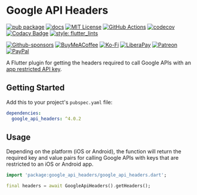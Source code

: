 # Google API Headers

[![pub package](https://img.shields.io/pub/v/google_api_headers.svg)](https://pub.dartlang.org/packages/google_api_headers)
[![docs](https://img.shields.io/badge/docs-latest-blue.svg)](https://pub.dev/documentation/google_api_headers/latest/)
[![MIT License](https://img.shields.io/github/license/zeshuaro/google_api_headers.svg)](https://github.com/zeshuaro/google_api_headers/blob/main/LICENSE)
[![GitHub Actions](https://github.com/zeshuaro/google_api_headers/actions/workflows/github-actions.yml/badge.svg)](https://github.com/zeshuaro/google_api_headers/actions/workflows/github-actions.yml)
[![codecov](https://codecov.io/gh/zeshuaro/google_api_headers/branch/main/graph/badge.svg?token=4IVF5MBLTS)](https://codecov.io/gh/zeshuaro/google_api_headers)
[![Codacy Badge](https://app.codacy.com/project/badge/Grade/eb770d6b694640f597e8c0de21117d19)](https://app.codacy.com/gh/zeshuaro/google_api_headers/dashboard?utm_source=gh&utm_medium=referral&utm_content=&utm_campaign=Badge_grade)
[![style: flutter_lints](https://img.shields.io/badge/style-flutter__lints-4BC0F5.svg)](https://pub.dev/packages/flutter_lints)

[![Github-sponsors](https://img.shields.io/badge/sponsor-30363D?style=for-the-badge&logo=GitHub-Sponsors&logoColor=#EA4AAA)](https://github.com/sponsors/zeshuaro)
[![BuyMeACoffee](https://img.shields.io/badge/Buy%20Me%20a%20Coffee-ffdd00?style=for-the-badge&logo=buy-me-a-coffee&logoColor=black)](https://www.buymeacoffee.com/zeshuaro)
[![Ko-Fi](https://img.shields.io/badge/Ko--fi-F16061?style=for-the-badge&logo=ko-fi&logoColor=white)](https://ko-fi.com/zeshuaro)
[![LiberaPay](https://img.shields.io/badge/Liberapay-F6C915?style=for-the-badge&logo=liberapay&logoColor=black)](https://liberapay.com/zeshuaro/)
[![Patreon](https://img.shields.io/badge/Patreon-F96854?style=for-the-badge&logo=patreon&logoColor=white)](https://patreon.com/zeshuaro)
[![PayPal](https://img.shields.io/badge/PayPal-00457C?style=for-the-badge&logo=paypal&logoColor=white)](https://paypal.me/JoshuaTang)

A Flutter plugin for getting the headers required to call Google APIs with an [app restricted API key](https://developers.google.com/maps/api-security-best-practices#restricting-api-keys).

## Getting Started

Add this to your project's `pubspec.yaml` file:

```yml
dependencies:
  google_api_headers: ^4.0.2
```

## Usage

Depending on the platform (iOS or Android), the function will return the required key and value pairs for calling Google APIs with keys that are restricted to an iOS or Android app.

```dart
import 'package:google_api_headers/google_api_headers.dart';

final headers = await GoogleApiHeaders().getHeaders();
```
